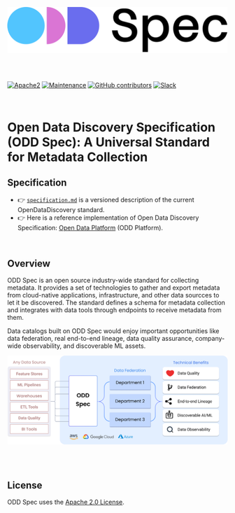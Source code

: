 <p>
<img src="./images/open-discovery-spec-odd-logo.png" width="600px" alt="open-data-discovery-specification-logo"/>&nbsp;
</p>

<br>

[![Apache2](https://img.shields.io/badge/license-Apache2-green.svg?style=for-the-badge)](https://www.apache.org/licenses/LICENSE-2.0)
[![Maintenance](https://img.shields.io/maintenance/yes/2021?style=for-the-badge)]()
[![GitHub contributors](https://img.shields.io/github/contributors/opendatadiscovery/odd-platform?style=for-the-badge)](https://github.com/opendatadiscovery/odd-platform/graphs/contributors)
[![Slack](https://img.shields.io/badge/chat-on_slack-purple.svg?style=for-the-badge&logo=slack)](https://join.slack.com/t/opendatadiscovery/shared_invite/zt-tgdhil90-1kcAuGBo9psX3CJbSsUJ4g)
 
<br>

# Open Data Discovery Specification (ODD Spec): A Universal Standard for Metadata Collection 

 

## Specification

* :point_right:  [`specification.md`](./specification/specification.md) is a versioned description of the current OpenDataDiscovery standard. 
* :point_right:  Here is a reference implementation of Open Data Discovery Specification: [Open Data Platform](https://github.com/opendatadiscovery/odd-platform) (ODD Platform).

<br>

## Overview

ODD Spec is an open source industry-wide standard for collecting metadata. It provides a set of technologies to gather and export metadata from cloud-native applications, infrastructure, and other data sourcces to let it be discovered. The standard defines a schema for metadata collection and integrates with data tools through endpoints to receive metadata from them. 

Data catalogs built on ODD Spec would enjoy important opportunities like data federation, real end-to-end lineage, data quality assurance, company-wide observability, and discoverable ML assets.   

<p align="center">
<img src="./images/open-data-discovery-odd.jpg" width="1000px" alt="open-data-discovery-odd"/>&nbsp;
</p>

<br>

## License

ODD Spec uses the [Apache 2.0 License](https://www.apache.org/licenses/LICENSE-2.0.txt).
